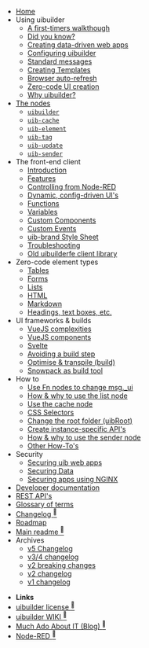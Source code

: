 * [Home](/)
* Using <span class="uib-name"><span class="uib-red">ui</span>builder</span>
  * [A first-timers walkthough](walkthrough1.md "Let's get started!")
  * [Did you know?](did-you-know.md "Things you might not know about UIBUILDER")
  * [Creating data-driven web apps](web-app-workflow.md "Different styles and workflows you can use")
  * [Configuring <span class="uib-name"><span class="uib-red">ui</span>builder</span>](uib-configuration.md "Configure the UIBUILDER platform. Affects all uibuilder nodes")
  * [Standard messages](pre-defined-msgs.md "Catalogue of messages and properties")
  * [Creating Templates](creating-templates "Pre-defined and reusable front-end code, dependencies, and optional build steps")
  * [Browser auto-refresh](browser-refresh.md "Automatically reload your page after a change")
  * [Zero-code UI creation](using/zero-code-ui.md "Dynamically creating web UI's")
  * [Why <span class="uib-name"><span class="uib-red">ui</span>builder</span>?](using/why-uibuilder.md "Why would I want to use UIBUILDER?")
* [The nodes](nodes/README.md)
  * [`uibuilder`](nodes/uibuilder.md)
  * [`uib-cache`](nodes/uib-cache.md)
  * [`uib-element`](nodes/uib-element.md)
  * [`uib-tag`](nodes/uib-tag.md)
  * [`uib-update`](nodes/uib-update.md)
  * [`uib-sender`](nodes/uib-sender.md)
* The front-end client
  * [Introduction](client-docs/readme.md)
  * [Features](client-docs/features.md)
  * [Controlling from Node-RED](client-docs/control-from-node-red.md)
  * [Dynamic, config-driven UI's](client-docs/config-driven-ui.md)
  * [Functions](client-docs/functions.md)
  * [Variables](client-docs/variables.md)
  * [Custom Components](client-docs/custom-components.md "The built-in uib-var component, using external components")
  * [Custom Events](client-docs/custom-events.md)
  * [uib-brand Style Sheet](client-docs/uib-brand-css.md "How to use the UIBUILDER standard style sheet uib-brand.css")
  * [Troubleshooting](client-docs/troubleshooting.md)
  * [Old uibuilderfe client library](front-end-library.md)
* Zero-code element types
  * [Tables](elements/tables.md)
  * [Forms](elements/forms.md)
  * [Lists](elements/lists.md)
  * [HTML](elements/html.md)
  * [Markdown](elements/Markdown.md)
  * [Headings, text boxes, etc.](elements/other.md)
* UI frameworks & builds
  * [VueJS complexities](vue-complexities.md)
  * [VueJS components](vue-component-handling.md)
  * [Svelte](svelte.md)
  * [Avoiding a build step](front-end-no-build.md)
  * [Optimise & transpile (build)](front-end-builds.md)
  * [Snowpack as build tool](front-end-build-snowpack.md)
* How to
  * [Use Fn nodes to change msg._ui](how-to/function-node.md)
  * [How & why to use the list node](how-to/list-node.md)
  * [Use the cache node](how-to/cache-node.md)
  * [CSS Selectors](how-to/css-selectors.md)
  * [Change the root folder (uibRoot)](how-to/changing-uibroot.md)
  * [Create instance-specific API's](how-to/instance-apis.md)
  * [How & why to use the sender node](how-to/sender-node.md)
  * [Other How-To's](how-to/README.md)
* Security
  * [Securing uib web apps](security/security.md "Overview of general web app security with some specifics for Node-RED and UIBUILDER")
  * [Securing Data](security/securing-data.md "How to use flows and uibiulder middleware to secure your data")
  * [Securing apps using NGINX](security/uib-security-nginx.md "How to use NGINX as a reverse proxy with TLS and identity authentication")
* [Developer documentation](dev/README.md)
* [REST API's](apis/)
* [Glossary of terms](glossary.md)
* [Changelog <sup>🔗</sup>](changelog)
* [Roadmap](roadmap)
* [Main readme <sup>🔗</sup>](uibhome)
* Archives
  * [v5 Changelog](archived/CHANGELOG-v5)
  * [v3/4 changelog](archived/CHANGELOG-v3-v4)
  * [v2 breaking changes](archived/v2-breaking-changes)
  * [v2 changelog](archived/CHANGELOG-v2)
  * [v1 changelog](archived/CHANGELOG-v1)

- **Links**
- [<span class="uib-name"><span class="uib-red">ui</span>builder</span> license <sup>🔗</sup>](https://github.com/TotallyInformation/node-red-contrib-uibuilder/blob/main/LICENSE)
- [<span class="uib-name"><span class="uib-red">ui</span>builder</span> WIKI <sup>🔗</sup>](https://github.com/TotallyInformation/node-red-contrib-uibuilder/wiki)
- [Much Ado About IT (Blog) <sup>🔗</sup>](https://it.knightnet.org.uk)
- [Node-RED <sup>🔗</sup>](https://nodered.org/)
